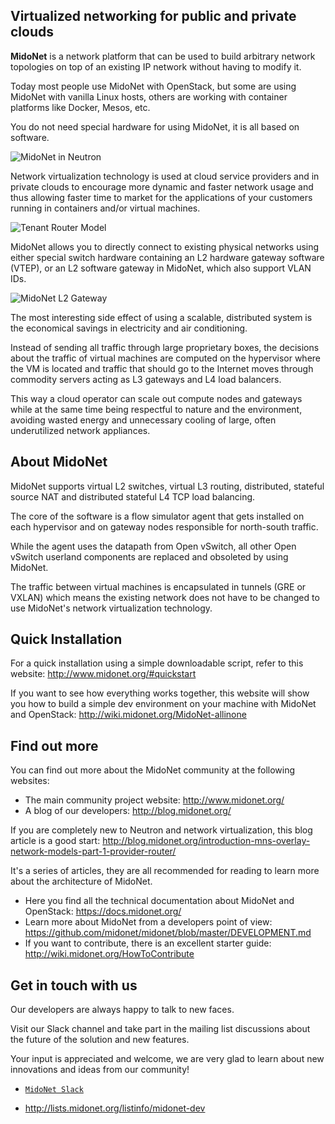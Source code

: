 
## Virtualized networking for public and private clouds

**MidoNet** is a network platform that can be used to build arbitrary network
topologies on top of an existing IP network without having to modify it.

Today most people use MidoNet with OpenStack, but some are using MidoNet with
vanilla Linux hosts, others are working with container platforms like Docker,
Mesos, etc.

You do not need special hardware for using MidoNet, it is all based on software.

![MidoNet in Neutron](http://blog.midonet.org/wp-content/uploads/2014/12/MidoNetNeutronOverlay.png "MidoNet in Neutron")

Network virtualization technology is used at cloud service providers and in
private clouds to encourage more dynamic and faster network usage and thus
allowing faster time to market for the applications of your customers running in
containers and/or virtual machines.

![Tenant Router Model](http://blog.midonet.org/wp-content/uploads/2014/12/MNProviderRouter.jpg "Tenant Router Model")

MidoNet allows you to directly connect to existing physical networks using
either special switch hardware containing an L2 hardware gateway software
(VTEP), or an L2 software gateway in MidoNet, which also support VLAN IDs.

![MidoNet L2 Gateway](http://blog.midonet.org/wp-content/uploads/2014/12/Blog-L2-Gateways-2.png "MidoNet L2 Gateway")

The most interesting side effect of using a scalable, distributed system is the
economical savings in electricity and air conditioning.

Instead of sending all traffic through large proprietary boxes, the decisions
about the traffic of virtual machines are computed on the hypervisor
where the VM is located and traffic that should go to the Internet moves through
commodity servers acting as L3 gateways and L4 load balancers.

This way a cloud operator can scale out compute nodes and gateways while at the
same time being respectful to nature and the environment, avoiding wasted energy
and unnecessary cooling of large, often underutilized network appliances.

## About MidoNet

MidoNet supports virtual L2 switches, virtual L3 routing, distributed, stateful
source NAT and distributed stateful L4 TCP load balancing.

The core of the software is a flow simulator agent that gets installed on each
hypervisor and on gateway nodes responsible for north-south traffic.

While the agent uses the datapath from Open vSwitch, all other Open vSwitch
userland components are replaced and obsoleted by using MidoNet.

The traffic between virtual machines is encapsulated in tunnels (GRE or VXLAN)
which means the existing network does not have to be changed to use MidoNet's
network virtualization technology.

## Quick Installation

For a quick installation using a simple downloadable script, refer to this
website:
http://www.midonet.org/#quickstart

If you want to see how everything works together, this website will show you
how to build a simple dev environment on your machine with MidoNet and
OpenStack:
http://wiki.midonet.org/MidoNet-allinone

## Find out more

You can find out more about the MidoNet community at the following websites:

* The main community project website: http://www.midonet.org/
* A blog of our developers: http://blog.midonet.org/

If you are completely new to Neutron and network virtualization, this blog
article is a good start:
http://blog.midonet.org/introduction-mns-overlay-network-models-part-1-provider-router/

It's a series of articles, they are all recommended for reading to learn more
about the architecture of MidoNet.

* Here you find all the technical documentation about MidoNet and OpenStack: https://docs.midonet.org/
* Learn more about MidoNet from a developers point of view: https://github.com/midonet/midonet/blob/master/DEVELOPMENT.md
* If you want to contribute, there is an excellent starter guide: http://wiki.midonet.org/HowToContribute

## Get in touch with us

Our developers are always happy to talk to new faces.

Visit our Slack channel and take part in the mailing list discussions about the
future of the solution and new features.

Your input is appreciated and welcome, we are very glad to learn about new
innovations and ideas from our community!

* [`MidoNet Slack`][1]

* http://lists.midonet.org/listinfo/midonet-dev

[1]: https://join.slack.com/t/midonet/shared_invite/enQtMzQxOTIzNjU4NzY5LTgwOGYyYWQ2ZTI5MmQxNmQyN2U3ZDEyOTY0NzUyZDI2NzEwYzhjMWRlYzY0NTA0MDJjODNkYWE5Y2FhZjk1Njg
